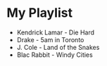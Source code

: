 # My Playlist

- Kendrick Lamar - Die Hard
- Drake - 5am in Toronto
- J. Cole - Land of the Snakes
- Blac Rabbit - Windy Cities